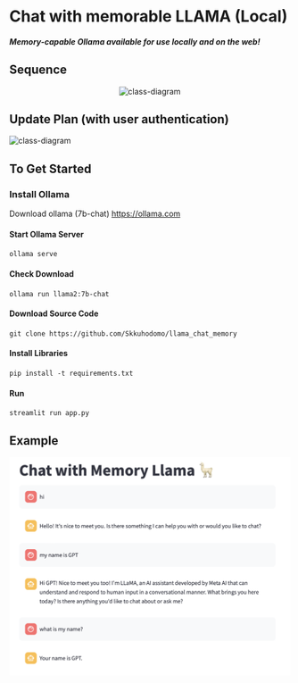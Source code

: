 # Chat with memorable LLAMA (Local)
##### Memory-capable Ollama available for use  locally and on the web! 
## Sequence
<center>

![class-diagram](http://www.plantuml.com/plantuml/proxy?src=https://raw.githubusercontent.com/Skkuhodomo/llama_chat_memory/main/diagram/sequence.puml) 
</center>

## Update Plan (with user authentication)
![class-diagram](http://www.plantuml.com/plantuml/proxy?src=https://raw.githubusercontent.com/Skkuhodomo/llama_chat_memory/main/diagram/context.puml) 


## To Get Started 
### Install Ollama 
Download ollama (7b-chat)
https://ollama.com 

#### Start Ollama Server 
```
ollama serve 
```

#### Check Download
```
ollama run llama2:7b-chat
```

####  Download Source Code

```
git clone https://github.com/Skkuhodomo/llama_chat_memory
```
#### Install Libraries
```
pip install -t requirements.txt
```
#### Run 

```
streamlit run app.py
```

## Example 
<img src = "example.png"/>



